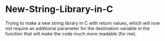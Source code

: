 # New-String-Library-in-C

Trying to make a new string library in C with return values, which will now not require an additional parameter for the destination variable in the function that will make the code much more readable (for me).
